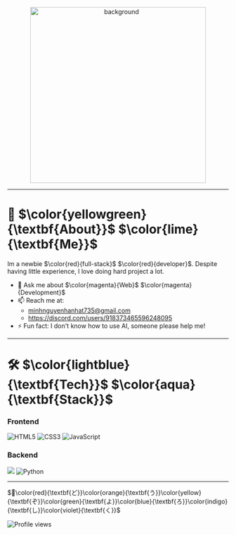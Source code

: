 <p align="center">
  
  <img src="https://i.pinimg.com/originals/0c/e6/00/0ce60052576c01d62f9702921f4061d3.gif" alt="background" width="400">
  
</p>

***

# 🤔 $\color{yellowgreen}{\textbf{About}}$ $\color{lime}{\textbf{Me}}$

Im a newbie $\color{red}{full-stack}$ $\color{red}{developer}$. Despite having little experience, I love doing hard project a lot.

- 💬 Ask me about $\color{magenta}{Web}$ $\color{magenta}{Development}$
- 📫 Reach me at:
  + minhnguyenhanhat735@gmail.com
  + https://discord.com/users/918373465596248095
- ⚡ Fun fact: I don't know how to use AI, someone please help me!

***

# 🛠️ $\color{lightblue}{\textbf{Tech}}$ $\color{aqua}{\textbf{Stack}}$

<h3>Frontend</h3>

<img src="https://img.shields.io/badge/HTML5-E34F26?style=flat&logo=html5&logoColor=white" alt="HTML5" /> <img src="https://img.shields.io/badge/CSS3-1572B6?style=flat&logo=css3&logoColor=white" alt="CSS3" /> <img src="https://img.shields.io/badge/JavaScript-F7DF1E?style=flat&logo=javascript&logoColor=black" alt="JavaScript" />

<h3>Backend</h3>

<img src="https://img.shields.io/badge/Node.js-339933?style=flat&logo=node.js&logoColor=white"> <img src="https://img.shields.io/badge/Python-3776AB?style=flat&logo=python&logoColor=white" alt="Python" />

***

$🌸\color{red}{\textbf{ど}}\color{orange}{\textbf{う}}\color{yellow}{\textbf{ぞ}}\color{green}{\textbf{よ}}\color{blue}{\textbf{ろ}}\color{indigo}{\textbf{し}}\color{violet}{\textbf{く}}$

![Profile views](https://komarev.com/ghpvc/?username=minhnhatha&color=blue)

<!--
**minhnhatha/minhnhatha** is a ✨ _special_ ✨ repository because its `README.md` (this file) appears on your GitHub profile.

Here are some ideas to get you started:

- 🔭 I’m currently working on ...
- 🌱 I’m currently learning ...
- 👯 I’m looking to collaborate on ...
- 🤔 I’m looking for help with ...
- 💬 Ask me about ...
- 📫 How to reach me: ...
- 😄 Pronouns: ...
- ⚡ Fun fact: ...
-->
